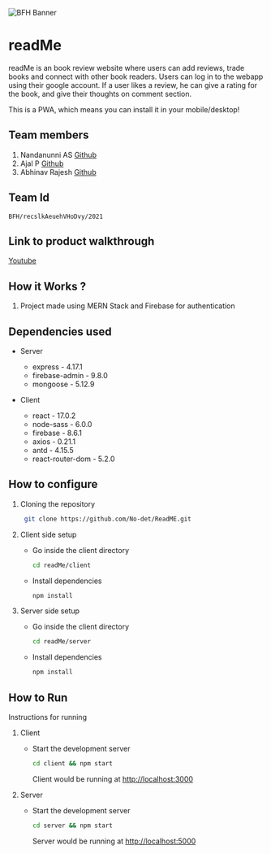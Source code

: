 ![BFH Banner](https://trello-attachments.s3.amazonaws.com/542e9c6316504d5797afbfb9/542e9c6316504d5797afbfc1/39dee8d993841943b5723510ce663233/Frame_19.png)

# readMe

readMe is an book review website where users can add reviews, trade books and connect with other book readers. Users can log in to the webapp using their google account. If a user likes a review, he can give a rating for the book, and give their thoughts on comment section.

This is a PWA, which means you can install it in your mobile/desktop!

## Team members

1. Nandanunni AS [Github](https://github.com/nandan-unni)
2. Ajal P [Github](https://github.com/ajal333)
3. Abhinav Rajesh [Github](https://github.com/abhinavrajesh)

## Team Id

```
BFH/recslkAeuehVHoDvy/2021
```

## Link to product walkthrough

[Youtube](https://youtu.be/PdfvOjLmC68)

## How it Works ?

1. Project made using MERN Stack and Firebase for authentication

## Dependencies used

- Server

  - express - 4.17.1
  - firebase-admin - 9.8.0
  - mongoose - 5.12.9

- Client
  - react - 17.0.2
  - node-sass - 6.0.0
  - firebase - 8.6.1
  - axios - 0.21.1
  - antd - 4.15.5
  - react-router-dom - 5.2.0

## How to configure

1. Cloning the repository

   ```sh
    git clone https://github.com/No-det/ReadME.git
   ```

2. Client side setup
   - Go inside the client directory
     ```sh
     cd readMe/client
     ```
   - Install dependencies
     ```sh
     npm install
     ```
3. Server side setup
   - Go inside the client directory
     ```sh
     cd readMe/server
     ```
   - Install dependencies
     ```sh
     npm install
     ```

## How to Run

Instructions for running

1. Client

   - Start the development server
     ```sh
     cd client && npm start
     ```
     Client would be running at [http://localhost:3000](http://localhost:3000)

2. Server
   - Start the development server
     ```sh
     cd server && npm start
     ```
     Server would be running at [http://localhost:5000](http://localhost:5000)

